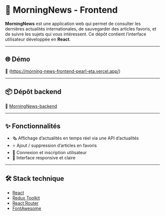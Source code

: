 # 📰 MorningNews - Frontend

**MorningNews** est une application web qui permet de consulter les dernières actualités internationales, de sauvegarder des articles favoris, et de suivre les sujets qui vous intéressent. Ce dépôt contient l’interface utilisateur développée en **React**.

---

## 🌐 Démo

📸 (https://morning-news-frontend-pearl-eta.vercel.app/)

---

## 📦 Dépôt backend

🔗 [MorningNews-backend](https://github.com/MarionRdx/MorningNews-backend)

---

## ✨ Fonctionnalités

- 🗞️ Affichage d’actualités en temps réel via une API d’actualités
- ⭐ Ajout / suppression d’articles en favoris
- 🔐 Connexion et inscription utilisateur
- 📱 Interface responsive et claire

---

## 🛠️ Stack technique

- [React](https://reactjs.org/)
- [Redux Toolkit](https://redux-toolkit.js.org/)
- [React Router](https://reactrouter.com/)
- [FontAwesome](https://fontawesome.com/)
